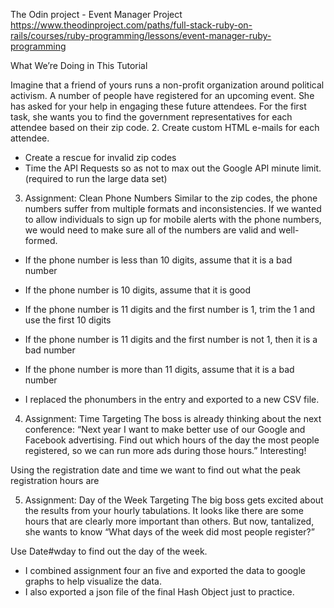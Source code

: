 The Odin project - Event Manager Project
https://www.theodinproject.com/paths/full-stack-ruby-on-rails/courses/ruby-programming/lessons/event-manager-ruby-programming

What We’re Doing in This Tutorial

Imagine that a friend of yours runs a non-profit organization around political activism. A number of people have registered for an upcoming event. She has asked for your help in engaging these future attendees. For the first task, she wants you to find the government representatives for each attendee based on their zip code.
2. Create custom HTML e-mails for each attendee.
  - Create a rescue for invalid zip codes
  - Time the API Requests so as not to max out the Google API minute limit. (required to run the large data set)
3. Assignment: Clean Phone Numbers
Similar to the zip codes, the phone numbers suffer from multiple formats and inconsistencies. If we wanted to allow individuals to sign up for mobile alerts with the phone numbers, we would need to make sure all of the numbers are valid and well-formed.

  - If the phone number is less than 10 digits, assume that it is a bad number
  - If the phone number is 10 digits, assume that it is good
  - If the phone number is 11 digits and the first number is 1, trim the 1 and use the first 10 digits
  - If the phone number is 11 digits and the first number is not 1, then it is a bad number
  - If the phone number is more than 11 digits, assume that it is a bad number

  - I replaced the phonumbers in the entry and exported to a new CSV file.

4. Assignment: Time Targeting
The boss is already thinking about the next conference: “Next year I want to make better use of our Google and Facebook advertising. Find out which hours of the day the most people registered, so we can run more ads during those hours.” Interesting!

Using the registration date and time we want to find out what the peak registration hours are


5. Assignment: Day of the Week Targeting
The big boss gets excited about the results from your hourly tabulations. It looks like there are some hours that are clearly more important than others. But now, tantalized, she wants to know “What days of the week did most people register?”

Use Date#wday to find out the day of the week.

  - I combined assignment four an five and exported the data to google graphs to help visualize the data.
  - I also exported a json file of the final Hash Object just to practice.